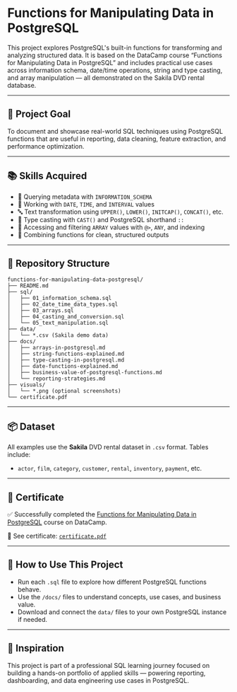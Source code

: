 # Functions for Manipulating Data in PostgreSQL

This project explores PostgreSQL's built-in functions for transforming and analyzing structured data. It is based on the DataCamp course “Functions for Manipulating Data in PostgreSQL” and includes practical use cases across information schema, date/time operations, string and type casting, and array manipulation — all demonstrated on the Sakila DVD rental database.

---

## 🎯 Project Goal

To document and showcase real-world SQL techniques using PostgreSQL functions that are useful in reporting, data cleaning, feature extraction, and performance optimization.

---

## 📚 Skills Acquired

* 🔎 Querying metadata with `INFORMATION_SCHEMA`
* 📅 Working with `DATE`, `TIME`, and `INTERVAL` values
* 🔤 Text transformation using `UPPER()`, `LOWER()`, `INITCAP()`, `CONCAT()`, etc.
* 🔁 Type casting with `CAST()` and PostgreSQL shorthand `::`
* 🧮 Accessing and filtering `ARRAY` values with `@>`, `ANY`, and indexing
* 🧠 Combining functions for clean, structured outputs

---

## 📁 Repository Structure

```
functions-for-manipulating-data-postgresql/
├── README.md
├── sql/
│   ├── 01_information_schema.sql
│   ├── 02_date_time_data_types.sql
│   ├── 03_arrays.sql
│   ├── 04_casting_and_conversion.sql
│   └── 05_text_manipulation.sql
├── data/
│   └── *.csv (Sakila demo data)
├── docs/
│   ├── arrays-in-postgresql.md
│   ├── string-functions-explained.md
│   ├── type-casting-in-postgresql.md
│   ├── date-functions-explained.md
│   ├── business-value-of-postgresql-functions.md
│   └── reporting-strategies.md
├── visuals/
│   └── *.png (optional screenshots)
└── certificate.pdf
```

---

## 📦 Dataset

All examples use the **Sakila** DVD rental dataset in `.csv` format.
Tables include:

* `actor`, `film`, `category`, `customer`, `rental`, `inventory`, `payment`, etc.

---

## 📄 Certificate

✅ Successfully completed the [Functions for Manipulating Data in PostgreSQL](https://www.datacamp.com/) course on DataCamp.

📎 See certificate: [`certificate.pdf`](./certificate.pdf)

---

## 🚀 How to Use This Project

* Run each `.sql` file to explore how different PostgreSQL functions behave.
* Use the `/docs/` files to understand concepts, use cases, and business value.
* Download and connect the `data/` files to your own PostgreSQL instance if needed.

---

## 🧠 Inspiration

This project is part of a professional SQL learning journey focused on building a hands-on portfolio of applied skills — powering reporting, dashboarding, and data engineering use cases in PostgreSQL.
